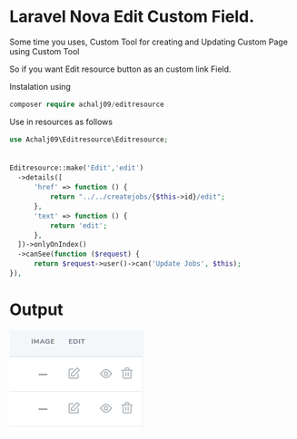 # Laravel Nova Edit Custom Field.
Some time you uses, Custom Tool for creating and Updating Custom Page using Custom Tool

So if you want Edit resource button as an custom link Field.

Instalation using

```php
composer require achalj09/editresource
```

Use in resources as follows

```php
use Achalj09\Editresource\Editresource;


Editresource::make('Edit','edit')
  ->details([
      'href' => function () {
          return "../../createjobs/{$this->id}/edit";
      },
      'text' => function () {
          return 'edit';
      },
  ])->onlyOnIndex()
  ->canSee(function ($request) {
      return $request->user()->can('Update Jobs', $this);
}),
```

# Output

![alt Sample Image](https://github.com/achalj09/editresource/blob/master/resources/images/sample-image.png)

